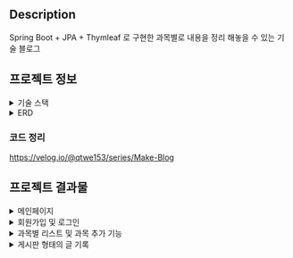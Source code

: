 ## Description
Spring Boot + JPA + Thymleaf 로 구현한 과목별로 내용을 정리 해놓을 수 있는 기술 블로그

## 프로젝트 정보

<details markdown="3">
<summary>기술 스택</summary>

- Spring Boot
- Spring Security
- JPA
- MySql
- Thymleaf

</details>

<details markdown="3">
<summary>ERD</summary>

![image](https://user-images.githubusercontent.com/68144687/217150007-68312cf7-6b76-4753-816e-b89aa8cd9012.png)

</details>

### 코드 정리
https://velog.io/@qtwe153/series/Make-Blog 


## 프로젝트 결과물

<details markdown="1">
<summary>메인페이지</summary>

<img src = "https://user-images.githubusercontent.com/68144687/175265333-775c9241-327f-453e-b12a-562966f17eb6.png"  width="50%" height="50%"> 
<img src = "https://user-images.githubusercontent.com/68144687/175265454-8f809e28-8ae7-47b0-84a6-c50caf9783e3.png"  width="50%" height="50%"> 

- 로그인 전 페이지, 로그인 후 페이지
- 최근에 작성된 포스터가 과목별로 두개씩 나온다.

</details>

<details markdown="1">
<summary>회원가입 및 로그인</summary>

![ezgif com-gif-maker (9)](https://user-images.githubusercontent.com/68144687/175268625-5a67212d-812b-459e-bb49-754bb6aa820a.gif)
![ezgif com-gif-maker (10)](https://user-images.githubusercontent.com/68144687/175268836-136d0cc3-bfa0-461f-abc3-629331f98281.gif)
- 이름, 아이디, 비밀번호는 필수 입력이며, 아이디는 중복 X
- 비밀번호는 8~16자 영문 대 소문자, 숫자, 특수문자 사용
- 로그인 실패시 오류메시지 출력

</details>

<details markdown="1">
<summary>과목별 리스트 및 과목 추가 기능</summary>

![ezgif com-gif-maker (11)](https://user-images.githubusercontent.com/68144687/175269184-e4bc99d3-f5b1-4308-b274-ceb33e3a7367.gif)
- 과목명과 요일을 만족하는 과목 리스트 검색
- 과목명과 요일 선택해서 검색 가능
- 과목 추가, 검색

</details>

<details markdown="1">
<summary>게시판 형태의 글 기록</summary>

![ezgif com-gif-maker (12)](https://user-images.githubusercontent.com/68144687/175269532-50f2a8ac-df01-4813-a0b2-fbea6bf57feb.gif)
- 게시판 형태의 내용 기록
- 글쓰기, 수정, 삭제 기능
- 게시글 작성 시 마크다운 적용

</details>






